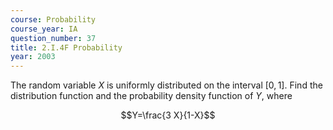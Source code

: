 ```yaml
---
course: Probability
course_year: IA
question_number: 37
title: 2.I.4F Probability
year: 2003
---
```



The random variable $X$ is uniformly distributed on the interval $[0,1]$. Find the distribution function and the probability density function of $Y$, where

$$Y=\frac{3 X}{1-X}$$
